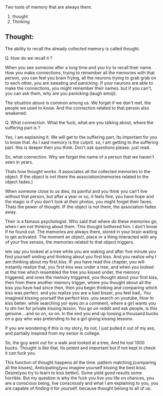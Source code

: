 Two tools of memory that are always there.
1. thought 
2. Thinking


## Thought:
The ability to recall the already collected memory is called thought. 

Q. How do we recall it ?

When you see someone after a long time and you try to recall their name. How you make connections, trying to remember all the memories with that person, you can feel you brain frying, all the neurons trying to grab grab on to each other, you are sweating and panicking. If your neurons are able to make the connections, you might remember their names. but if you can't, you can ask them, why are you panicking.(laugh emoji). 

The situation above is common among us. We forget if we don't met, the people we used to know. And the connection related to that person also weakened.

Q. What connection. What the fuck, what are you talking about, where the suffering part is ?

Yes, I am explaining it. We will get to the suffering part, Its important for you to know that. As I said memory is the culprit. so, I am getting to the suffering part. this is deeper then you think. Don't ask questions please. just read.

So, what connection. Why we forget the name of a person that we haven't seen in years.

Thats how thought works.
It associates all the collected memories to the object. If the object is not there the association(memories related to the object fades.)

 When someone close to us dies, its painful and you think you can't live without that person, but after a year or so, it feels fine, you have hope and the magic is if you don't look at their photos, you might forget their faces. Thats the power of thought. IF the object is not there, the association fades away.
 
 Their is a famous psychologist. Who said that where do these memories go, when I am not thinking about them. This thought bothered him. I don't know If he found out.
 The memories are always there, stored in your brain waiting to get activated. The moment an object, place or a thing interacted with any of your five senses, the memories related to that object triggers.

 lets say you looked at a tree while you are waking and after five minute you find yourself smiling and thinking about you first kiss. And you realize why I am thinking about my first kiss.
 IF you have read this chapter, you will instantly realize that, you first kiss was under a tree, and when you looked at the tree which resembled the tree you kissed under, the memory triggered, and ones the memory triggered, you thought about your first kiss, then from there another memory trigger, where you thought about all the kiss you have had since then, then you begin thinking and comparing which kiss was perfect. and you realize you are a bad kisser, you feel bad,. You imagined kissing yourself the perfect kiss. you search on youtube, How to kiss better. while searching yor eyes on a comment, where a girl wants you to dm her for private kissing lesson. You go on reddit and ask people, is this genuine....and so on, so on. In the end you end up loosing a thousand bucks on a guy who was pretending to be a girl giving kissing lessons. 

 If you are wondering if this is my story, Its not, I just pulled it out of my ass, and partially inspired from my senior in college.

So, the guy went out for a walk and looked at a tree, And he lost 1000 bucks. Thought is like that. Its potent and important but if not kept in check it can fuck you.

This function of thought happens all the time. pattern matching,(comparing all the kisses), Anticipating(you imagine yourself kissing the best kiss). Desire(you try to learn to kiss better). Some yield good results some horrible. 
But my question is why the fuck you live you life on chances, you are a conscious being, live consciously and what I am explaining to you, you are capable of finding it for yourself. because thought belong to all of us.





